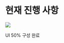 # 현재 진행 사항

<img src="https://github.com/2023-Summer-Bootcamp-TeamD/.github/assets/93309061/4979679f-f5bc-4d3a-b835-fbd642ccdab5">

UI 50% 구성 완료
